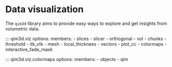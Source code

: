 # Data visualization
The `qim3d` library aims to provide easy ways to explore and get insights from volumetric data. 

::: qim3d.viz
    options:
        members:
            - slices
            - slicer
            - orthogonal
            - vol
            - chunks
            - threshold
            - itk_vtk
            - mesh
            - local_thickness
            - vectors
            - plot_cc
            - colormaps
            - interactive_fade_mask
            
::: qim3d.viz.colormaps
    options:
        members:
            - objects
            - qim
